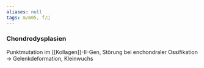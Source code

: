 ```yaml
---
aliases: null
tags: m/m05, f/🧬
---
```

### Chondrodysplasien
Punktmutation im [[Kollagen]]-II-Gen, Störung bei enchondraler Ossifikation → Gelenkdeformation, Kleinwuchs